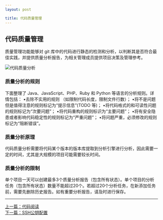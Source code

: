 ```yaml
---
layout: post

title: 代码质量管理
---
```



## 代码质量管理

质量管理功能能够对 git 库中的代码进行静态的检测和分析，以判断其是否符合最佳实践，并提供质量分析报告，为相关管理成员提供项目决策及管理参考。

 ![代码质量分析](https://dn-coding-net-tweet.qbox.me/dcb5523a-701e-4cb6-8210-7bee41df7f75.png) 

### 质量分析的规则

下面整理了 Java、JavaScript、PHP、Ruby 和 Python 等语言的分析规则。详情包括：
•去除不实用的规则 （如限制代码长度，限制文件行数）；
•将不是问题但是值得注意的规则标记为“提示信息”(TODO 等)；
•将代码格式的和可读性问题的规则标记为“次要问题”；
•将代码重构的规则标识为“主要问题”；
•将有安全隐患或者影响代码稳定性的规则标记为“严重问题”；
•将问题严重，必须修改的规则标记为“阻断错误”。

### 质量分析原理

代码质量分析需要将代码某个版本的版本库提取到分析引擎进行分析，因此需要一定的时间，尤其是大规模的项目可能需要较长时间。


### 质量分析的限制

单个项目一天可以创建最多3个质量分析报告（包含所有状态）。单个项目的分析任务（包含所有状态）数量不能超过20个。若超过20个分析任务，在新添加任务前，需要先删除历史报告。如有重要分析报告，请及时进行保存。

---


  <div class="footer-nav">
  <div class="left-nav"><i class="fa fa-angle-left"></i><a href="/help/doc/git/code-insight.html">上一篇：代码阅读</a></div>
  <div class="right-nav"><a href="/help/doc/git/ssh-key.html">下一篇：SSH公钥配置</a><i class="fa fa-angle-right"></i></div>
  </div>
